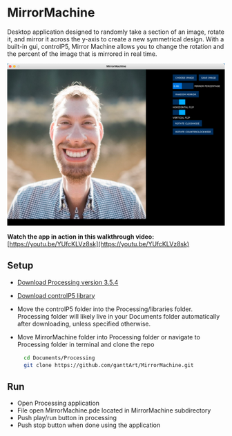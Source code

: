 # MirrorMachine

Desktop application designed to randomly take a section of an image, rotate it, and mirror it across the y-axis to create a new symmetrical design. With a built-in gui, controlP5, Mirror Machine allows you to change the rotation and the percent of the image that is mirrored in real time.

![Mirror Machine Desktop View](/assets/mirror-machine-example.png)

**Watch the app in action in this walkthrough video:** [https://youtu.be/YUfcKLVz8sk](https://youtu.be/YUfcKLVz8sk)

## Setup

- [Download Processing version 3.5.4](https://processing.org/download)
- [Download controlP5 library](http://www.sojamo.de/libraries/controlP5/#installation)
- Move the controlP5 folder into the Processing/libraries folder. Processing folder will likely live in your Documents folder automatically after downloading, unless specified otherwise.
- Move MirrorMachine folder into Processing folder or navigate to Processing folder in terminal and clone the repo

  ```bash
    cd Documents/Processing
    git clone https://github.com/ganttArt/MirrorMachine.git
  ```

## Run

- Open Processing application
- File open MirrorMachine.pde located in MirrorMachine subdirectory
- Push play/run button in processing
- Push stop button when done using the application
